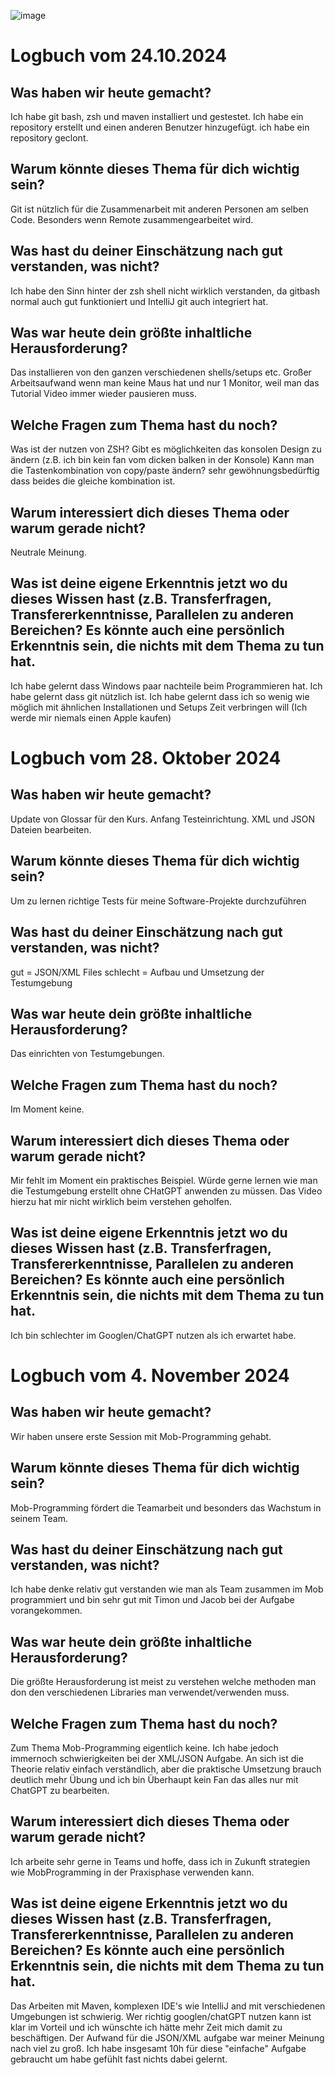 ![image](https://github.com/user-attachments/assets/618cb36c-010b-48f9-9794-736ce6ecda88)

# Logbuch vom 24.10.2024

## Was haben wir heute gemacht?

Ich habe git bash, zsh und maven installiert und gestestet.
Ich habe ein repository erstellt und einen anderen Benutzer hinzugefügt.
ich habe ein repository geclont.

## Warum könnte dieses Thema für dich wichtig sein?

Git ist nützlich für die Zusammenarbeit mit anderen Personen am selben Code. Besonders wenn Remote zusammengearbeitet wird.

## Was hast du deiner Einschätzung nach gut verstanden, was nicht?

Ich habe den Sinn hinter der zsh shell nicht wirklich verstanden, da gitbash normal auch gut funktioniert und IntelliJ git auch integriert hat.

## Was war heute dein größte inhaltliche Herausforderung?

Das installieren von den ganzen verschiedenen shells/setups etc. Großer Arbeitsaufwand wenn man keine Maus hat und nur 1 Monitor, weil man das Tutorial Video immer wieder pausieren muss.

## Welche Fragen zum Thema hast du noch?

Was ist der nutzen von ZSH?
Gibt es möglichkeiten das konsolen Design zu ändern (z.B. ich bin kein fan vom dicken balken in der Konsole)
Kann man die Tastenkombination von copy/paste ändern? sehr gewöhnungsbedürftig dass beides die gleiche kombination ist.

## Warum interessiert dich dieses Thema oder warum gerade nicht?

Neutrale Meinung. 

## Was ist deine eigene Erkenntnis jetzt wo du dieses Wissen hast (z.B. Transferfragen, Transfererkenntnisse, Parallelen zu anderen Bereichen? Es könnte auch eine persönlich Erkenntnis sein, die nichts mit dem Thema zu tun hat.

Ich habe gelernt dass Windows paar nachteile beim Programmieren hat. Ich habe gelernt dass git nützlich ist. Ich habe gelernt dass ich so wenig wie möglich mit ähnlichen Installationen und Setups Zeit verbringen will (Ich werde mir niemals einen Apple kaufen)

# Logbuch vom 28. Oktober 2024

## Was haben wir heute gemacht?

Update von Glossar für den Kurs. Anfang Testeinrichtung. XML und JSON Dateien bearbeiten.

## Warum könnte dieses Thema für dich wichtig sein?

Um zu lernen richtige Tests für meine Software-Projekte durchzuführen

## Was hast du deiner Einschätzung nach gut verstanden, was nicht?

gut = JSON/XML Files
schlecht = Aufbau und Umsetzung der Testumgebung

## Was war heute dein größte inhaltliche Herausforderung?

Das einrichten von Testumgebungen.

## Welche Fragen zum Thema hast du noch?

Im Moment keine.

## Warum interessiert dich dieses Thema oder warum gerade nicht?

Mir fehlt im Moment ein praktisches Beispiel. Würde gerne lernen wie man die Testumgebung erstellt ohne CHatGPT anwenden zu müssen. Das Video hierzu hat mir nicht wirklich beim verstehen geholfen.

## Was ist deine eigene Erkenntnis jetzt wo du dieses Wissen hast (z.B. Transferfragen, Transfererkenntnisse, Parallelen zu anderen Bereichen? Es könnte auch eine persönlich Erkenntnis sein, die nichts mit dem Thema zu tun hat.

Ich bin schlechter im Googlen/ChatGPT nutzen als ich erwartet habe.


# Logbuch vom 4. November 2024

## Was haben wir heute gemacht?

Wir haben unsere erste Session mit Mob-Programming gehabt.

## Warum könnte dieses Thema für dich wichtig sein?

Mob-Programming fördert die Teamarbeit und besonders das Wachstum in seinem Team.

## Was hast du deiner Einschätzung nach gut verstanden, was nicht?

Ich habe denke relativ gut verstanden wie man als Team zusammen im Mob programmiert und bin sehr gut mit Timon und Jacob bei der Aufgabe vorangekommen.

## Was war heute dein größte inhaltliche Herausforderung?

Die größte Herausforderung ist meist zu verstehen welche methoden man don den verschiedenen Libraries man verwendet/verwenden muss.

## Welche Fragen zum Thema hast du noch?

Zum Thema Mob-Programming eigentlich keine. Ich habe jedoch immernoch schwierigkeiten bei der XML/JSON Aufgabe. An sich ist die Theorie relativ einfach verständlich, aber die praktische Umsetzung brauch deutlich mehr Übung und ich bin Überhaupt kein Fan das alles nur mit ChatGPT zu bearbeiten.

## Warum interessiert dich dieses Thema oder warum gerade nicht?

Ich arbeite sehr gerne in Teams und hoffe, dass ich in Zukunft strategien wie MobProgramming in der Praxisphase verwenden kann.

## Was ist deine eigene Erkenntnis jetzt wo du dieses Wissen hast (z.B. Transferfragen, Transfererkenntnisse, Parallelen zu anderen Bereichen? Es könnte auch eine persönlich Erkenntnis sein, die nichts mit dem Thema zu tun hat.

Das Arbeiten mit Maven, komplexen IDE's wie IntelliJ and mit verschiedenen Umgebungen ist schwierig. Wer richtig googlen/chatGPT nutzen kann ist klar im Vorteil und ich wünschte ich hätte mehr Zeit mich damit zu beschäftigen.
Der Aufwand für die JSON/XML aufgabe war meiner Meinung nach viel zu groß. Ich habe insgesamt 10h für diese "einfache" Aufgabe gebraucht um habe gefühlt fast nichts dabei gelernt.